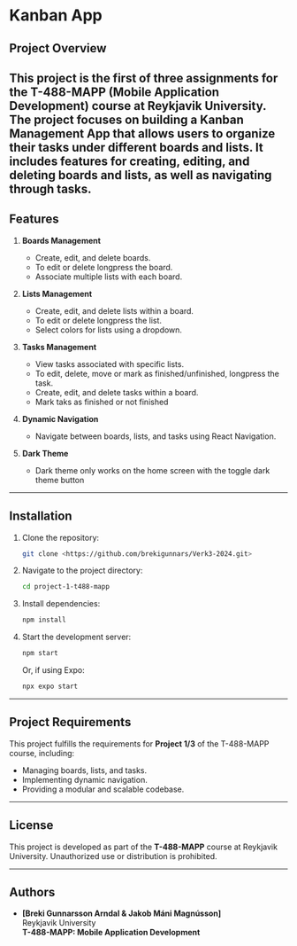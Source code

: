 # Kanban App

## Project Overview

This project is the first of three assignments for the **T-488-MAPP (Mobile Application Development)** course at **Reykjavik University**. The project focuses on building a **Kanban Management App** that allows users to organize their tasks under different boards and lists. It includes features for creating, editing, and deleting boards and lists, as well as navigating through tasks.
---

## Features

1. **Boards Management**
   - Create, edit, and delete boards.
   - To edit or delete longpress the board.
   - Associate multiple lists with each board.

2. **Lists Management**
   - Create, edit, and delete lists within a board.
   - To edit or delete longpress the list.
   - Select colors for lists using a dropdown.

3. **Tasks Management**
   - View tasks associated with specific lists.
   - To edit, delete, move or mark as finished/unfinished, longpress the task.
   - Create, edit, and delete tasks within a board.
   - Mark taks as finished or not finished

4. **Dynamic Navigation**
   - Navigate between boards, lists, and tasks using React Navigation.

5. **Dark Theme**
    - Dark theme only works on the home screen with the toggle dark theme button


---

## Installation

1. Clone the repository:
   ```bash
   git clone <https://github.com/brekigunnars/Verk3-2024.git>
   ```

2. Navigate to the project directory:
   ```bash
   cd project-1-t488-mapp
   ```

3. Install dependencies:
   ```bash
   npm install
   ```

4. Start the development server:
   ```bash
   npm start
   ```
   Or, if using Expo:
   ```bash
   npx expo start
   ```

---

## Project Requirements

This project fulfills the requirements for **Project 1/3** of the T-488-MAPP course, including:
- Managing boards, lists, and tasks.
- Implementing dynamic navigation.
- Providing a modular and scalable codebase.

---

## License

This project is developed as part of the **T-488-MAPP** course at Reykjavik University. Unauthorized use or distribution is prohibited.

---

## Authors

- **[Breki Gunnarsson Arndal & Jakob Máni Magnússon]**  
  Reykjavik University  
  **T-488-MAPP: Mobile Application Development**
